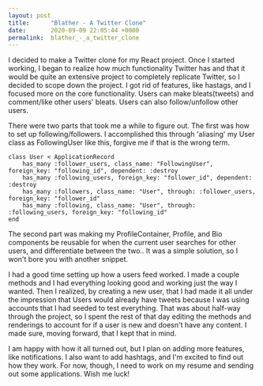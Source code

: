 ```yaml
---
layout: post
title:      "Blather - A Twitter Clone"
date:       2020-09-09 22:05:44 +0000
permalink:  blather_-_a_twitter_clone
---
```



I decided to make a Twitter clone for my React project. Once I started working, I began to realize how much functionality Twitter has and that it would be quite an extensive project to completely replicate Twitter, so I decided to scope down the project. I got rid of features, like hastags, and I focused more on the core functionality. Users can make bleats(tweets) and comment/like other users' bleats. Users can also follow/unfollow other users.

There were two parts that took me a while to figure out. The first was how to set up following/followers. I accomplished this through 'aliasing' my User class as FollowingUser like this, forgive me if that is the wrong term.
```
class User < ApplicationRecord
    has_many :follower_users, class_name: "FollowingUser", foreign_key: "following_id", dependent: :destroy
    has_many :following_users, foreign_key: "follower_id", dependent: :destroy
    has_many :followers, class_name: "User", through: :follower_users, foreign_key: "follower_id"
    has_many :following, class_name: "User", through: :following_users, foreign_key: "following_id"
end
```

The second part was making my ProfileContainer, Profile, and Bio components be reusable for when the current user searches for other users, and differentiate between the two.. It was a simple solution, so I won't bore you with another snippet.

I had a good time setting up how a users feed worked. I made a couple methods and I had everything looking good and working just the way I wanted. Then I realized, by creating a new user, that I had made it all under the impression that Users would already have tweets because I was using accounts that I had seeded to test everything. That was about half-way through the project, so I spent the rest of that day editing the methods and renderings to account for if a user is new and doesn't have any content. I made sure, moving forward, that I kept that in mind.

I am happy with how it all turned out, but I plan on adding more features, like notifications. I also want to add hashtags, and I'm excited to find out how they work. For now, though, I need to work on my resume and sending out some applications. Wish me luck!
